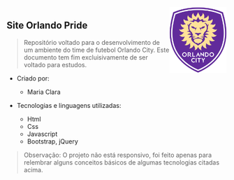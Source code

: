   <img src="img/orlando-city-logo.png" align="right" height="150em">

 ## Site Orlando Pride
> Repositório voltado para o desenvolvimento de um ambiente do time de futebol Orlando City. 
> Este documento tem fim excluisivamente de ser voltado para estudos.

- Criado por: 
  - Maria Clara
  
- Tecnologias e linguagens utilizadas:
  - Html
  - Css
  - Javascript
  - Bootstrap, jQuery

> Observação: 
> O projeto não está responsivo, foi feito apenas para relembrar alguns conceitos básicos 
> de algumas tecnologias citadas acima.
